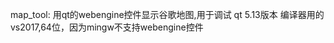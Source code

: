 
map_tool:
    用qt的webengine控件显示谷歌地图,用于调试
    qt 5.13版本
    编译器用的vs2017,64位，因为mingw不支持webengine控件
    
